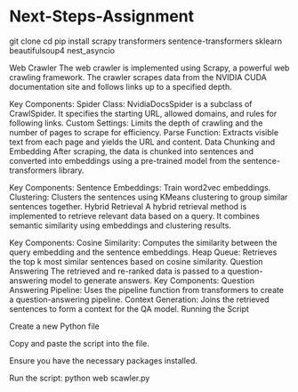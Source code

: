 # Next-Steps-Assignment
git clone <repository-url>
cd <repository-directory>
pip install scrapy transformers sentence-transformers sklearn beautifulsoup4 nest_asyncio

Web Crawler
The web crawler is implemented using Scrapy, a powerful web crawling framework. The crawler scrapes data from the NVIDIA CUDA documentation site and follows links up to a specified depth.

Key Components:
Spider Class: NvidiaDocsSpider is a subclass of CrawlSpider. It specifies the starting URL, allowed domains, and rules for following links.
Custom Settings: Limits the depth of crawling and the number of pages to scrape for efficiency.
Parse Function: Extracts visible text from each page and yields the URL and content.
Data Chunking and Embedding
After scraping, the data is chunked into sentences and converted into embeddings using a pre-trained model from the sentence-transformers library.

Key Components:
Sentence Embeddings: Train word2vec embeddings.
Clustering: Clusters the sentences using KMeans clustering to group similar sentences together.
Hybrid Retrieval
A hybrid retrieval method is implemented to retrieve relevant data based on a query. It combines semantic similarity using embeddings and clustering results.

Key Components:
Cosine Similarity: Computes the similarity between the query embedding and the sentence embeddings.
Heap Queue: Retrieves the top k most similar sentences based on cosine similarity.
Question Answering
The retrieved and re-ranked data is passed to a question-answering model to generate answers. 
Key Components:
Question Answering Pipeline: Uses the pipeline function from transformers to create a question-answering pipeline.
Context Generation: Joins the retrieved sentences to form a context for the QA model.
Running the Script


Create a new Python file

Copy and paste the script into the file.

Ensure you have the necessary packages installed.

Run the script:
python web scawler.py

